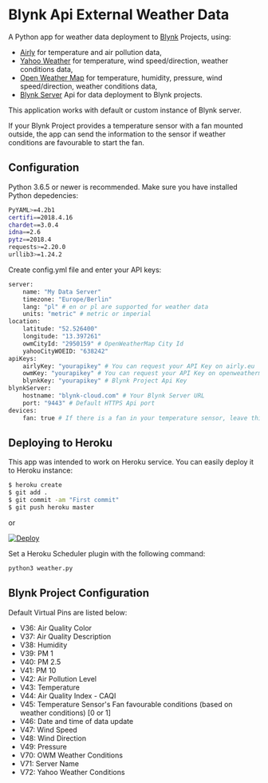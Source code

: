 # Blynk Api External Weather Data

A Python app for weather data deployment to [Blynk](https://blynk.cc) Projects, using:

- [Airly](https://airly.eu) for temperature and air pollution data,
- [Yahoo Weather](https://weather.yahoo.com) for temperature, wind speed/direction, weather conditions data,
- [Open Weather Map](https://openweathermap.org) for temperature, humidity, pressure, wind speed/direction, weather conditions data,
- [Blynk Server](https://github.com/blynkkk/blynk-server) Api for data deployment to Blynk projects.

This application works with default or custom instance of Blynk server.

If your Blynk Project provides a temperature sensor with a fan mounted outside, the app can send the information to the sensor if weather conditions are favourable to start the fan.

## Configuration

Python 3.6.5 or newer is recommended. Make sure you have installed Python depedencies:

```sh
PyYAML>=4.2b1
certifi==2018.4.16
chardet==3.0.4
idna==2.6
pytz==2018.4
requests>=2.20.0
urllib3>=1.24.2
```

Create config.yml file and enter your API keys:

```sh
server:
    name: "My Data Server"
    timezone: "Europe/Berlin"
    lang: "pl" # en or pl are supported for weather data
    units: "metric" # metric or imperial
location:
    latitude: "52.526400"
    longitude: "13.397261"
    owmCityId: "2950159" # OpenWeatherMap City Id
    yahooCityWOEID: "638242"
apiKeys:
    airlyKey: "yourapikey" # You can request your API Key on airly.eu
    owmKey: "yourapikey" # You can request your API Key on openweathermap.org
    blynkKey: "yourapikey" # Blynk Project Api Key
blynkServer:
    hostname: "blynk-cloud.com" # Your Blynk Server URL
    port: "9443" # Default HTTPS Api port
devices:
    fan: true # If there is a fan in your temperature sensor, leave this option true
```

## Deploying to Heroku

This app was intended to work on Heroku service. You can easily deploy it to Heroku instance:

```sh
$ heroku create
$ git add .
$ git commit -am "First commit"
$ git push heroku master

```
or

[![Deploy](https://www.herokucdn.com/deploy/button.png)](https://heroku.com/deploy)

Set a Heroku Scheduler plugin with the following command:
```sh
python3 weather.py
```

## Blynk Project Configuration

Default Virtual Pins are listed below:

- V36: Air Quality Color
- V37: Air Quality Description
- V38: Humidity
- V39: PM 1
- V40: PM 2.5
- V41: PM 10
- V42: Air Pollution Level
- V43: Temperature
- V44: Air Quality Index - CAQI
- V45: Temperature Sensor's Fan favourable conditions (based on weather conditions) [0 or 1]
- V46: Date and time of data update
- V47: Wind Speed
- V48: Wind Direction
- V49: Pressure
- V70: OWM Weather Conditions
- V71: Server Name
- V72: Yahoo Weather Conditions
